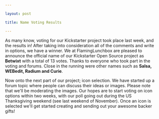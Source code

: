 ```yaml
---

layout: post

title: Name Voting Results

---
```


As many know, voting for our Kickstarter project took place last week, and the results in!  After taking into consideration all of the comments and write in options, we have a winner.  We at FlamingLunchbox are pleased to announce the official name of our Kickstarter Open Source project as **Betwixt** with a total of 13 votes.  Thanks to everyone who took part in the voting and forums.  Close in the running were other names such as **Salsa, WEBedit, Radium and Curie**.  

Now onto the next part of our project; icon selection.  We have started up a forum topic where people can discuss their ideas or images.  Please note that we'll be moderating the images.  Our hopes are to start voting on icon options within two weeks, with our poll going out during the US Thanksgiving weekend (see last weekend of November).  Once an icon is selected we'll get started creating and sending out your awesome backer gifts!
